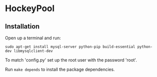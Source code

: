 # HockeyPool

## Installation
Open up a terminal and run:

`sudo apt-get install mysql-server python-pip build-essential python-dev libmysqlclient-dev`

To match 'config.py' set up the root user with the password 'root'.

Run `make depends` to install the package dependencies.
